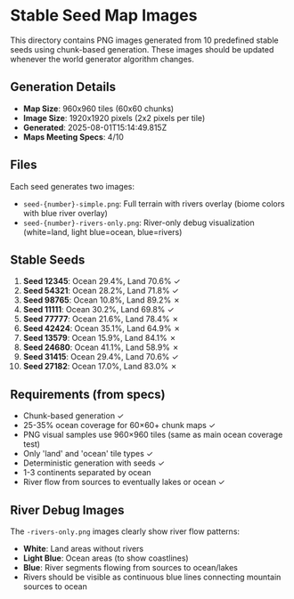 # Stable Seed Map Images

This directory contains PNG images generated from 10 predefined stable seeds using chunk-based generation.
These images should be updated whenever the world generator algorithm changes.

## Generation Details

- **Map Size**: 960x960 tiles (60x60 chunks)
- **Image Size**: 1920x1920 pixels (2x2 pixels per tile)
- **Generated**: 2025-08-01T15:14:49.815Z
- **Maps Meeting Specs**: 4/10

## Files

Each seed generates two images:
- `seed-{number}-simple.png`: Full terrain with rivers overlay (biome colors with blue river overlay)
- `seed-{number}-rivers-only.png`: River-only debug visualization (white=land, light blue=ocean, blue=rivers)

## Stable Seeds

1. **Seed 12345**: Ocean 29.4%, Land 70.6% ✓
2. **Seed 54321**: Ocean 28.2%, Land 71.8% ✓
3. **Seed 98765**: Ocean 10.8%, Land 89.2% ✗
4. **Seed 11111**: Ocean 30.2%, Land 69.8% ✓
5. **Seed 77777**: Ocean 21.6%, Land 78.4% ✗
6. **Seed 42424**: Ocean 35.1%, Land 64.9% ✗
7. **Seed 13579**: Ocean 15.9%, Land 84.1% ✗
8. **Seed 24680**: Ocean 41.1%, Land 58.9% ✗
9. **Seed 31415**: Ocean 29.4%, Land 70.6% ✓
10. **Seed 27182**: Ocean 17.0%, Land 83.0% ✗

## Requirements (from specs)

- Chunk-based generation ✓
- 25-35% ocean coverage for 60×60+ chunk maps ✓
- PNG visual samples use 960×960 tiles (same as main ocean coverage test)
- Only 'land' and 'ocean' tile types ✓
- Deterministic generation with seeds ✓
- 1-3 continents separated by ocean
- River flow from sources to eventually lakes or ocean ✓

## River Debug Images

The `-rivers-only.png` images clearly show river flow patterns:
- **White**: Land areas without rivers
- **Light Blue**: Ocean areas (to show coastlines)
- **Blue**: River segments flowing from sources to ocean/lakes
- Rivers should be visible as continuous blue lines connecting mountain sources to ocean
